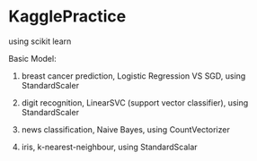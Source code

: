 # KagglePractice
using scikit learn

Basic Model:

1. breast cancer prediction, Logistic Regression VS SGD, using StandardScaler

2. digit recognition, LinearSVC (support vector classifier), using StandardScaler

3. news classification, Naive Bayes, using CountVectorizer

4. iris, k-nearest-neighbour, using StandardScalar 